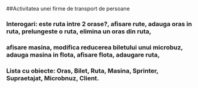 
##Activitatea unei firme de transport de persoane
### Interogari: este ruta intre 2 orase?, afisare rute, adauga oras in ruta, prelungeste o ruta, elimina un oras din ruta,
### afisare masina, modifica reducerea biletului unui microbuz, adauga masina in flota, afisare flota, adaugare ruta,
### Lista cu obiecte: Oras, Bilet, Ruta, Masina, Sprinter, Supraetajat, Microbnuz, Client.
